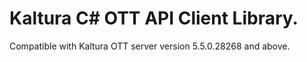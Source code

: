 # Kaltura C# OTT API Client Library.
Compatible with Kaltura OTT server version 5.5.0.28268 and above.
